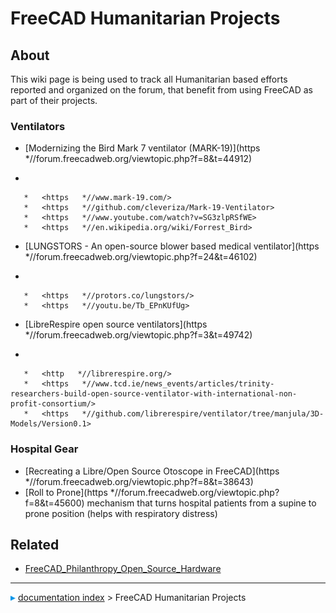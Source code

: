 # FreeCAD Humanitarian Projects
## About

This wiki page is being used to track all Humanitarian based efforts reported and organized on the forum, that benefit from using FreeCAD as part of their projects.

### Ventilators

-   [Modernizing the Bird Mark 7 ventilator (MARK-19)](https   *//forum.freecadweb.org/viewtopic.php?f=8&t=44912)

   *   

       *   <https   *//www.mark-19.com/>
       *   <https   *//github.com/cleveriza/Mark-19-Ventilator>
       *   <https   *//www.youtube.com/watch?v=SG3zlpRSfWE>
       *   <https   *//en.wikipedia.org/wiki/Forrest_Bird>

-   [LUNGSTORS - An open-source blower based medical ventilator](https   *//forum.freecadweb.org/viewtopic.php?f=24&t=46102)

   *   

       *   <https   *//protors.co/lungstors/>
       *   <https   *//youtu.be/Tb_EPnKUfUg>

-   [LibreRespire open source ventilators](https   *//forum.freecadweb.org/viewtopic.php?f=3&t=49742)

   *   

       *   <http   *//librerespire.org/>
       *   <https   *//www.tcd.ie/news_events/articles/trinity-researchers-build-open-source-ventilator-with-international-non-profit-consortium/>
       *   <https   *//github.com/librerespire/ventilator/tree/manjula/3D-Models/Version0.1>

### Hospital Gear 

-   [Recreating a Libre/Open Source Otoscope in FreeCAD](https   *//forum.freecadweb.org/viewtopic.php?f=8&t=38643)
-   [Roll to Prone](https   *//forum.freecadweb.org/viewtopic.php?f=8&t=45600) mechanism that turns hospital patients from a supine to prone position (helps with respiratory distress)

## Related

-   [FreeCAD\_Philanthropy\_Open\_Source\_Hardware](FreeCAD_Philanthropy_Open_Source_Hardware.md)



---
![](images/Right_arrow.png) [documentation index](../README.md) > FreeCAD Humanitarian Projects

